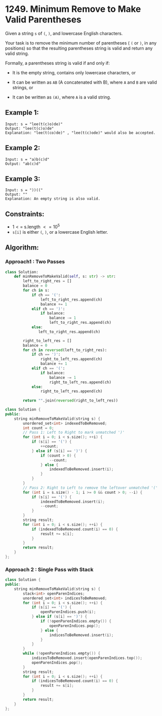 # 1249. Minimum Remove to Make Valid Parentheses

Given a string `s` of `(`, `)`, and lowercase English characters.

Your task is to remove the minimum number of parentheses ( `(` or `)`, in any positions) so that the resulting parentheses string is valid and return any valid string.

Formally, a parentheses string is valid if and only if:

* It is the empty string, contains only lowercase characters, or

* It can be written as `AB` (A concatenated with B), where `A` and `B` are valid strings, or

* It can be written as `(A)`, where `A` is a valid string.

## Example 1:
```
Input: s = "lee(t(c)o)de)"
Output: "lee(t(c)o)de"
Explanation: "lee(t(co)de)" , "lee(t(c)ode)" would also be accepted.
```

## Example 2:
```
Input: s = "a)b(c)d"
Output: "ab(c)d"
```

## Example 3:
```
Input: s = "))(("
Output: ""
Explanation: An empty string is also valid.
```

## Constraints:
* $1 <=$ s.length $<= 10^5$
* `s[i]` is either `(`, `)`, or a lowercase English letter.


## Algorithm:

### Approach1 : Two Passes

```python
class Solution:
    def minRemoveToMakeValid(self, s: str) -> str:
        left_to_right_res = []
        balance = 0
        for ch in s:
            if ch == '(':
                left_to_right_res.append(ch)
                balance += 1
            elif ch == ')':
                if balance:
                    balance -= 1
                    left_to_right_res.append(ch)
            else:
               left_to_right_res.append(ch)

        right_to_left_res = []
        balance = 0
        for ch in reversed(left_to_right_res):
            if ch == ')':
                right_to_left_res.append(ch)
                balance += 1
            elif ch == '(':
                if balance:
                    balance -= 1
                    right_to_left_res.append(ch)
            else:
                right_to_left_res.append(ch)
        
        return "".join(reversed(right_to_left_res))
```

```cpp
class Solution {
public:
    string minRemoveToMakeValid(string s) {
        unordered_set<int> indexedToBeRemoved;
        int count = 0;
        // Pass 1: Left to Right to mark unmatched ')'
        for (int i = 0; i < s.size(); ++i) {
            if (s[i] == '(') {
                ++count;
            } else if (s[i] == ')') {
                if (count > 0) {
                    --count;
                } else {
                    indexedToBeRemoved.insert(i);
                }
            }
        }
        // Pass 2: Right to Left to remove the leftover unmatched '('
        for (int i = s.size() - 1; i >= 0 && count > 0; --i) {
            if (s[i] == '(') {
                indexedToBeRemoved.insert(i);
                --count;
            }
        }
        string result;
        for (int i = 0; i < s.size(); ++i) {
            if (indexedToBeRemoved.count(i) == 0) {
                result += s[i];
            }
        }
        return result;
    }
};
```

### Approach 2 : Single Pass with Stack

```cpp
class Solution {
public:
    string minRemoveToMakeValid(string s) {
        stack<int> openParenIndices;
        unordered_set<int> indicesToBeRemoved;
        for (int i = 0; i < s.size(); ++i) {
            if (s[i] == '(') {
                openParenIndices.push(i);
            } else if (s[i] == ')') {
                if (!openParenIndices.empty()) {
                    openParenIndices.pop();
                } else {
                    indicesToBeRemoved.insert(i);
                }
            }
        }
        while (!openParenIndices.empty()) {
            indicesToBeRemoved.insert(openParenIndices.top());
            openParenIndices.pop();
        }
        string result;
        for (int i = 0; i < s.size(); ++i) {
            if (indicesToBeRemoved.count(i) == 0) {
                result += s[i];
            }
        }
        return result;
    }
};
```


